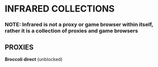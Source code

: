 # INFRARED COLLECTIONS
### NOTE: Infrared is not a proxy or game browser within itself, rather it is a collection of proxies and game browsers



## PROXIES

**Broccoli direct** (unblocked)
